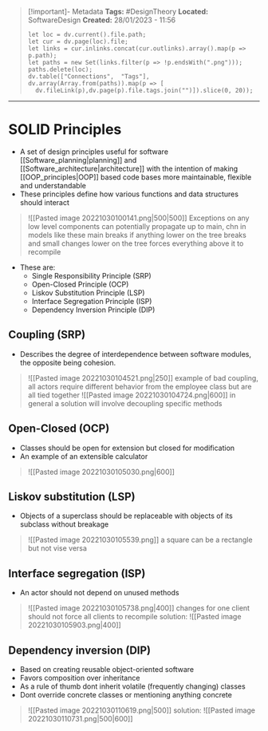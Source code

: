 > [!important]- Metadata
> **Tags:** #DesignTheory 
> **Located:** SoftwareDesign
> **Created:** 28/01/2023 - 11:56
> ```dataviewjs
>let loc = dv.current().file.path;
>let cur = dv.page(loc).file;
>let links = cur.inlinks.concat(cur.outlinks).array().map(p => p.path);
>let paths = new Set(links.filter(p => !p.endsWith(".png")));
>paths.delete(loc);
>dv.table(["Connections",  "Tags"], dv.array(Array.from(paths)).map(p => [
>   dv.fileLink(p),dv.page(p).file.tags.join("")]).slice(0, 20));
> ```

___
# SOLID Principles
- A set of design principles useful for software [[Software_planning|planning]] and [[Software_architecture|architecture]] with the intention of making [[OOP_principles|OOP]] based code bases more maintainable, flexible and understandable
- These principles define how various functions and data structures should interact

> ![[Pasted image 20221030100141.png|500|500]]
> Exceptions on any low level components can potentially propagate up to main, chn
> in models like these main breaks if anything lower on the tree breaks and small changes lower on the tree forces everything above it to recompile 

- These are:
	- Single Responsibility Principle (SRP)
	- Open-Closed Principle (OCP)
	- Liskov Substitution Principle (LSP)
	- Interface Segregation Principle (ISP)
	- Dependency Inversion Principle (DIP)

## Coupling (SRP)
- Describes the degree of interdependence between software modules, the opposite being cohesion. 

> ![[Pasted image 20221030104521.png|250]]
example of bad coupling, all actors require different behavior from the employee class but are all tied together 
> ![[Pasted image 20221030104724.png|600]]
in general a solution will involve decoupling specific methods 

## Open-Closed (OCP)
- Classes should be open for extension but closed for modification 
- An example of an extensible calculator 

> ![[Pasted image 20221030105030.png|600]]

## Liskov substitution (LSP)
- Objects of a superclass should be replaceable with objects of its subclass without breakage 

> ![[Pasted image 20221030105539.png]]
a square can be a rectangle but not vise versa 

## Interface segregation (ISP)
- An actor should not depend on unused methods 

> ![[Pasted image 20221030105738.png|400]]
changes for one client should not force all clients to recompile 
solution:
> ![[Pasted image 20221030105903.png|400]]

## Dependency inversion (DIP)
- Based on creating reusable object-oriented software 
- Favors composition over inheritance 
- As a rule of thumb dont inherit volatile (frequently changing) classes 
- Dont override concrete classes or mentioning anything concrete 

> ![[Pasted image 20221030110619.png|500]]
solution:
> ![[Pasted image 20221030110731.png|500|600]]
